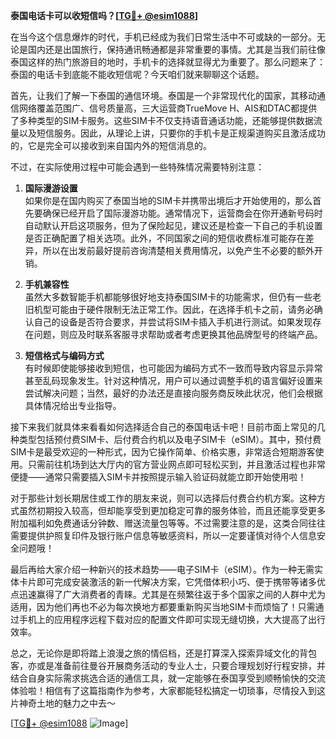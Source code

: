 **泰国电话卡可以收短信吗？[[TG💪+ @esim1088](https://t.me/s/esim1088)]**

在当今这个信息爆炸的时代，手机已经成为我们日常生活中不可或缺的一部分。无论是国内还是出国旅行，保持通讯畅通都是非常重要的事情。尤其是当我们前往像泰国这样的热门旅游目的地时，手机卡的选择就显得尤为重要了。那么问题来了：泰国的电话卡到底能不能收短信呢？今天咱们就来聊聊这个话题。

首先，让我们了解一下泰国的通信环境。泰国是一个非常现代化的国家，其移动通信网络覆盖范围广、信号质量高，三大运营商TrueMove H、AIS和DTAC都提供了多种类型的SIM卡服务。这些SIM卡不仅支持语音通话功能，还能够提供数据流量以及短信服务。因此，从理论上讲，只要你的手机卡是正规渠道购买且激活成功的，它是完全可以接收到来自国内外的短信消息的。

不过，在实际使用过程中可能会遇到一些特殊情况需要特别注意：

1. **国际漫游设置**  
如果你是在国内购买了泰国当地的SIM卡并携带出境后才开始使用的，那么首先要确保已经开启了国际漫游功能。通常情况下，运营商会在你开通新号码时自动默认开启这项服务，但为了保险起见，建议还是检查一下自己的手机设置是否正确配置了相关选项。此外，不同国家之间的短信收费标准可能存在差异，所以在出发前最好提前咨询清楚相关费用情况，以免产生不必要的额外开销。

2. **手机兼容性**  
虽然大多数智能手机都能够很好地支持泰国SIM卡的功能需求，但仍有一些老旧机型可能由于硬件限制无法正常工作。因此，在选择手机卡之前，请务必确认自己的设备是否符合要求，并尝试将SIM卡插入手机进行测试。如果发现存在问题，则应及时联系客服寻求帮助或者考虑更换其他品牌型号的终端产品。

3. **短信格式与编码方式**  
有时候即使能够接收到短信，也可能因为编码方式不一致而导致内容显示异常甚至乱码现象发生。针对这种情况，用户可以通过调整手机的语言偏好设置来尝试解决问题；当然，最好的办法还是直接向服务商反映此状况，他们会根据具体情况给出专业指导。

接下来我们就具体来看看如何选择适合自己的泰国电话卡吧！目前市面上常见的几种类型包括预付费SIM卡、后付费合约机以及电子SIM卡（eSIM）。其中，预付费SIM卡是最受欢迎的一种形式，因为它操作简单、价格实惠，非常适合短期游客使用。只需前往机场到达大厅内的官方营业网点即可轻松买到，并且激活过程也非常便捷——通常只需要插入SIM卡并按照提示输入验证码就能立即开始使用啦！

对于那些计划长期居住或工作的朋友来说，则可以选择后付费合约机方案。这种方式虽然初期投入较高，但却能享受到更加稳定可靠的服务体验，而且还能享受更多附加福利如免费通话分钟数、赠送流量包等等。不过需要注意的是，这类合同往往需要提供护照复印件及银行账户信息等敏感资料，所以一定要谨慎对待个人信息安全问题哦！

最后再给大家介绍一种新兴的技术趋势——电子SIM卡（eSIM）。作为一种无需实体卡片即可完成安装激活的新一代解决方案，它凭借体积小巧、便于携带等诸多优点迅速赢得了广大消费者的青睐。尤其是在频繁往返于多个国家之间的人群中尤为适用，因为他们再也不必为每次换地方都要重新购买当地SIM卡而烦恼了！只需通过手机上的应用程序远程下载对应的配置文件即可实现无缝切换，大大提高了出行效率。

总之，无论你是即将踏上浪漫之旅的情侣档，还是打算深入探索异域文化的背包客，亦或是准备前往曼谷开展商务活动的专业人士，只要合理规划好行程安排，并结合自身实际需求挑选合适的通信工具，就一定能够在泰国享受到顺畅愉快的交流体验啦！相信有了这篇指南作为参考，大家都能轻松搞定一切琐事，尽情投入到这片神奇土地的魅力之中去～

[[TG💪+ @esim1088](https://t.me/s/esim1088) ![Image](https://i.postimg.cc/4NQfJmqS/Snipaste-2025-05-13-00-14-12.png)]